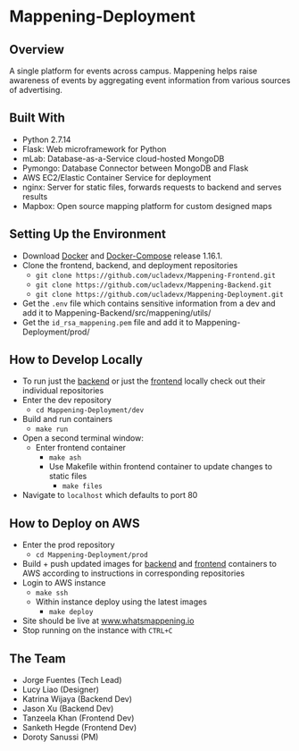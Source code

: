 # Mappening-Deployment

## Overview
A single platform for events across campus. Mappening helps raise awareness of events by aggregating event information from various sources of advertising.

## Built With
- Python 2.7.14
- Flask: Web microframework for Python
- mLab: Database-as-a-Service cloud-hosted MongoDB
- Pymongo: Database Connector between MongoDB and Flask
- AWS EC2/Elastic Container Service for deployment
- nginx: Server for static files, forwards requests to backend and serves results
- Mapbox: Open source mapping platform for custom designed maps

## Setting Up the Environment
- Download [Docker](https://www.docker.com) and [Docker-Compose](https://github.com/docker/compose/releases) release 1.16.1.
- Clone the frontend, backend, and deployment repositories
  - `git clone https://github.com/ucladevx/Mappening-Frontend.git`
  - `git clone https://github.com/ucladevx/Mappening-Backend.git`
  - `git clone https://github.com/ucladevx/Mappening-Deployment.git`
- Get the `.env` file which contains sensitive information from a dev and add it to Mappening-Backend/src/mappening/utils/
- Get the `id_rsa_mappening.pem` file and add it to Mappening-Deployment/prod/

## How to Develop Locally
- To run just the [backend](https://github.com/ucladevx/Mappening-Backend) or just the [frontend](https://github.com/ucladevx/Mappening-Frontend) locally check out their individual repositories
- Enter the dev repository
  - `cd Mappening-Deployment/dev`
- Build and run containers
  - `make run`
- Open a second terminal window:
  - Enter frontend container
    - `make ash`
    - Use Makefile within frontend container to update changes to static files
      - `make files`
- Navigate to `localhost` which defaults to port 80

## How to Deploy on AWS
- Enter the prod repository
  - `cd Mappening-Deployment/prod`
- Build + push updated images for [backend](https://github.com/ucladevx/Mappening-Backend) and [frontend](https://github.com/ucladevx/Mappening-Frontend) containers to AWS according to instructions in corresponding repositories
- Login to AWS instance
  - `make ssh`
  - Within instance deploy using the latest images
    - `make deploy`
- Site should be live at www.whatsmappening.io
- Stop running on the instance with `CTRL+C`

## The Team
  - Jorge Fuentes (Tech Lead)
  - Lucy Liao (Designer)
  - Katrina Wijaya (Backend Dev)
  - Jason Xu (Backend Dev)
  - Tanzeela Khan (Frontend Dev)
  - Sanketh Hegde (Frontend Dev)
  - Doroty Sanussi (PM)
